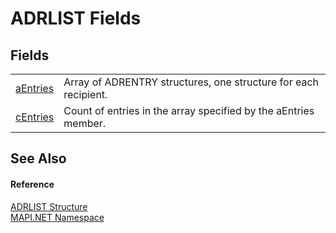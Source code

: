 # ADRLIST Fields




## Fields
<table>
<tr>
<td><a href="3ed87d5b-4c27-d48c-5fab-d8ec16bffbde.md">aEntries</a></td>
<td>Array of ADRENTRY structures, one structure for each recipient.</td></tr>
<tr>
<td><a href="c685c6ee-660c-be23-d1d7-e617a8723142.md">cEntries</a></td>
<td>Count of entries in the array specified by the aEntries member.</td></tr>
</table>

## See Also


#### Reference
<a href="ebc03677-6a1a-b71d-8501-83bacf5af4d3.md">ADRLIST Structure</a>  
<a href="5bef4637-66f8-16d4-e5f4-4d0da57a1538.md">MAPI.NET Namespace</a>  
